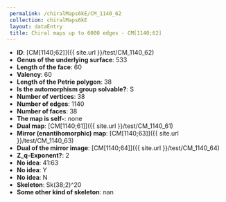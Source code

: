 ```yaml
--- 
 permalink: /chiralMaps6kE/CM_1140_62 
 collection: chiralMaps6kE
 layout: dataEntry
 title: Chiral maps up to 6000 edges - CM[1140;62]
---
```


- **ID**: [CM[1140;62]]({{ site.url }}/test/CM_1140_62)
- **Genus of the underlying surface**: 533
- **Length of the face**: 60
- **Valency**: 60
- **Length of the Petrie polygon**: 38
- **Is the automorphism group solvable?**: S
- **Number of vertices**: 38
- **Number of edges**: 1140
- **Number of faces**: 38
- **The map is self-**: none
- **Dual map**: [CM[1140;61]]({{ site.url }}/test/CM_1140_61)
- **Mirror (enantihomorphic) map**: [CM[1140;63]]({{ site.url }}/test/CM_1140_63)
- **Dual of the mirror image**: [CM[1140;64]]({{ site.url }}/test/CM_1140_64)
- **Z_q-Exponent?**: 2
- **No idea**:  41:63
- **No idea**: Y
- **No idea**: N
- **Skeleton**: Sk(38;2)^20
- **Some other kind of skeleton**: nan
